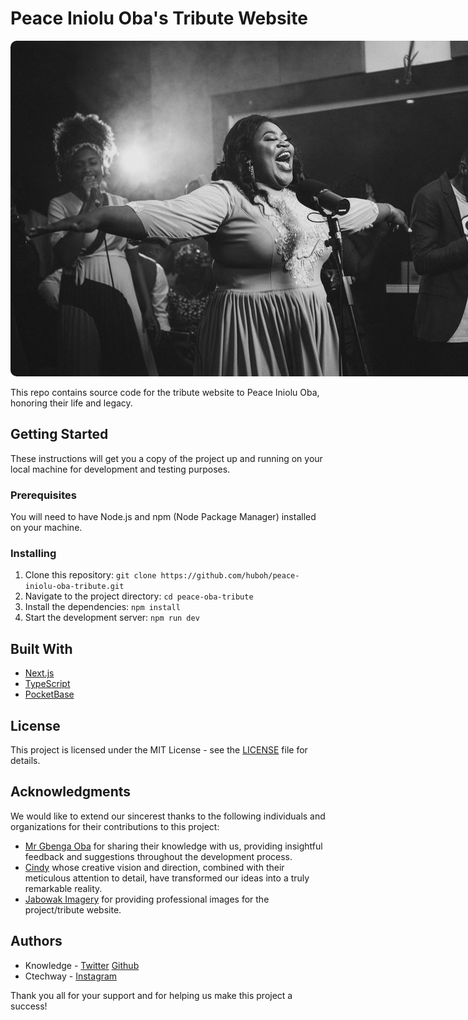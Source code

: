 # Peace Iniolu Oba's Tribute Website

<img src="./public/assets/images/cover.jpg" alt="Peace Iniolu Oba" title="Peace Iniolu Oba" style="border-radius: 10px; max-width: 1024px" />

This repo contains source code for the tribute website to Peace Iniolu Oba, honoring their life and legacy.

## Getting Started

These instructions will get you a copy of the project up and running on your local machine for development and testing purposes.

### Prerequisites

You will need to have Node.js and npm (Node Package Manager) installed on your machine.

### Installing

1. Clone this repository: `git clone https://github.com/huboh/peace-iniolu-oba-tribute.git`
2. Navigate to the project directory: `cd peace-oba-tribute`
3. Install the dependencies: `npm install`
4. Start the development server: `npm run dev`

## Built With

- [Next.js](https://nextjs.org/)
- [TypeScript](https://www.typescriptlang.org/)
- [PocketBase](https://github.com/pockethq/pocketbase)

## License

This project is licensed under the MIT License - see the [LICENSE](https://github.com/huboh/peace-iniolu-oba-tribute/blob/main/LICENSE) file for details.

## Acknowledgments

We would like to extend our sincerest thanks to the following individuals and organizations for their contributions to this project:

- [Mr Gbenga Oba](https://instagram.com/mrgbengaoba?igshid=YmMyMTA2M2Y=) for sharing their knowledge with us, providing insightful feedback and suggestions throughout the development process.
- [Cindy](https://instagram.com/_cindyway?igshid=YmMyMTA2M2Y=) whose creative vision and direction, combined with their meticulous attention to detail, have transformed our ideas into a truly remarkable reality.
- [Jabowak Imagery](https://instagram.com/jabbowakimagery?igshid=YmMyMTA2M2Y=) for providing professional images for the project/tribute website.

## Authors

- Knowledge - [Twitter](https://twitter.com/from_Godfather) [Github](https://github.com/huboh)
- Ctechway - [Instagram](https://instagram.com/ctechway?igshid=ZDdkNTZiNTM=)

Thank you all for your support and for helping us make this project a success!
